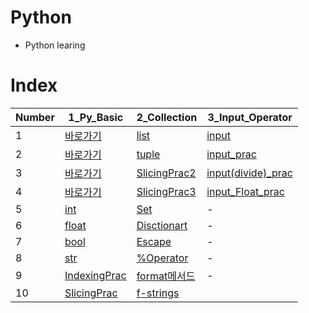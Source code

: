 # Python

- Python learing

# Index

|Number|1_Py_Basic|2_Collection|3_Input_Operator|
|-|-|-|-|
|1|[바로가기](./Python/1_Py_Basic/1.py)|[list](https://github.com/inseonyu270/Python/blob/main/Python/2_Collection/1%20list.py)|[input](https://github.com/inseonyu270/Python/blob/main/Python/3_Input_Operator/1%20input.py)|
|2|[바로가기](./Python/1_Py_Basic/2.py)|[tuple](https://github.com/inseonyu270/Python/blob/main/Python/2_Collection/2%20tuple.py)|[input_prac](https://github.com/inseonyu270/Python/blob/main/Python/3_Input_Operator/2%20input_prac.py)|
|3|[바로가기](./Python/1_Py_Basic/3.py)|[SlicingPrac2](https://github.com/inseonyu270/Python/blob/main/Python/2_Collection/3%20SlicingPrac2.py)|[input(divide)_prac](https://github.com/inseonyu270/Python/blob/main/Python/3_Input_Operator/3%20input(divide)_prac.py)|
|4|[바로가기](./Python/1_Py_Basic/4.py)|[SlicingPrac3](https://github.com/inseonyu270/Python/blob/main/Python/2_Collection/3%20SlicingPrac3.py)|[input_Float_prac](https://github.com/inseonyu270/Python/blob/main/Python/3_Input_Operator/4%20input_Float_prac.py)|
|5|[int](https://github.com/inseonyu270/Python/blob/main/Python/1_Py_Basic/5%20int.py)|[Set](https://github.com/inseonyu270/Python/blob/main/Python/2_Collection/5%20Set.py)|-|
|6|[float](https://github.com/inseonyu270/Python/blob/main/Python/1_Py_Basic/6%20float.py)|[Disctionart](https://github.com/inseonyu270/Python/blob/main/Python/2_Collection/6%20dict.py)|-|
|7|[bool](https://github.com/inseonyu270/Python/blob/main/Python/1_Py_Basic/7%20bool.py)|[Escape](https://github.com/inseonyu270/Python/blob/main/Python/2_Collection/7%20Escape.py)|-|
|8|[str](https://github.com/inseonyu270/Python/blob/main/Python/1_Py_Basic/8%20str.py)|[%Operator](https://github.com/inseonyu270/Python/blob/main/Python/2_Collection/8%20%25Operator.py)|-|
|9|[IndexingPrac](./Python/1_Py_Basic/IndexingPrac.py)|[format메서드](https://github.com/inseonyu270/Python/blob/main/Python/2_Collection/9%20format%EB%A9%94%EC%84%9C%EB%93%9C.py)|-|
|10|[SlicingPrac](./Python/1_Py_Basic/SlicingPrac.py)|[f-strings](https://github.com/inseonyu270/Python/blob/main/Python/2_Collection/10%20f-strings.py)||

<!--Py Basic
|-|-|-|
|-|-|-|
|Number|Py|-|
|1|바로가기|-|
|2|바로가기|-|
|3|바로가기|-|
|4|바로가기|-|
|5|int|-|
|6|float|-|
|7|bool|-|
|8|str|-|
|9|[IndexingPrac](./Python/1_Py_Basic/IndexingPrac.py)|-|
|10|[SlicingPrac](./Python/1_Py_Basic/SlicingPrac.py)|-|
-->

